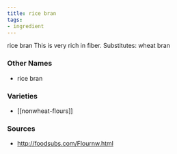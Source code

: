 ```yaml
---
title: rice bran
tags:
- ingredient
---
```

rice bran This is very rich in fiber. Substitutes: wheat bran

### Other Names

* rice bran

### Varieties

* [[nonwheat-flours]]

### Sources
* http://foodsubs.com/Flournw.html

